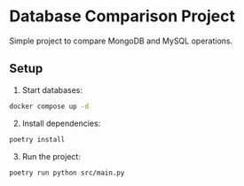# Database Comparison Project

Simple project to compare MongoDB and MySQL operations.

## Setup
1. Start databases:
```bash
docker compose up -d
```

2. Install dependencies:
```bash
poetry install
```

3. Run the project:
```bash
poetry run python src/main.py
```